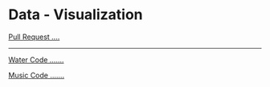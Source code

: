 # Data - Visualization

[Pull Request ....]()

---
[Water Code .......]()


[Music Code .......]()





















